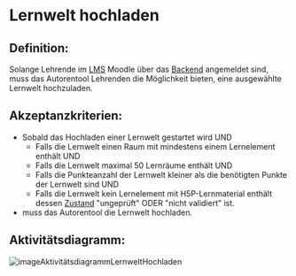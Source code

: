 # Lernwelt hochladen

## Definition:

Solange Lehrende im [LMS](Learning-Management-System-GE.md) Moodle über das [Backend](Backend-GE.md) angemeldet sind, muss das Autorentool Lehrenden die Möglichkeit
bieten, eine ausgewählte Lernwelt hochzuladen.

## Akzeptanzkriterien:


- Sobald das Hochladen einer Lernwelt gestartet wird UND
  - Falls die Lernwelt einen Raum mit mindestens einem Lernelement enthält UND
  - Falls die Lernwelt maximal 50 Lernräume enthält UND
  - Falls die Punkteanzahl der Lernwelt kleiner als die benötigten Punkte der Lernwelt sind UND
  - Falls die Lernwelt kein Lernelement mit H5P-Lernmaterial enthält dessen [Zustand](H5P-Zustände-Autorentool.md)
"ungeprüft" ODER "nicht validiert" ist.
- muss das Autorentool die Lernwelt hochladen.

## Aktivitätsdiagramm:

![imageAktivitätsdiagrammLernweltHochladen](imageAktivitätsdiagrammLernweltHochladen.bmp)
